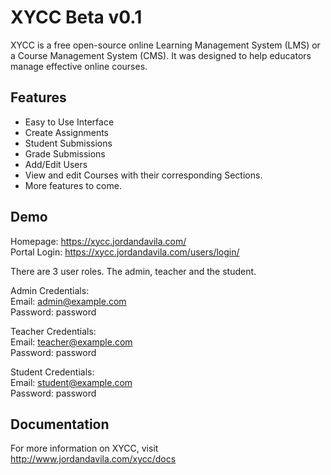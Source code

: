# XYCC Beta v0.1
XYCC is a free open-source online Learning Management System (LMS) or a Course Management System (CMS). It was designed to help educators manage effective online courses. 

## Features
- Easy to Use Interface
- Create Assignments
- Student Submissions
- Grade Submissions
- Add/Edit Users
- View and edit Courses with their corresponding Sections.
- More features to come.

## Demo
Homepage: <a href="https://xycc.jordandavila.com/" target="_blank">https://xycc.jordandavila.com/</a>  
Portal Login: <a href="https://xycc.jordandavila.com/users/login/" target="_blank">https://xycc.jordandavila.com/users/login/</a>

There are 3 user roles. The admin, teacher and the student.

Admin Credentials:  
Email: admin@example.com  
Password: password  

Teacher Credentials:  
Email: teacher@example.com  
Password: password  

Student Credentials:  
Email: student@example.com  
Password: password  

## Documentation
For more information on XYCC, visit http://www.jordandavila.com/xycc/docs



